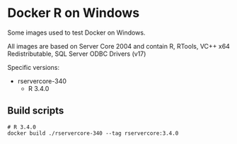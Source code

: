 # Docker R on Windows

Some images used to test Docker on Windows.

All images are based on Server Core 2004 and contain R, RTools, VC++ x64 Redistributable, SQL Server ODBC Drivers (v17)

Specific versions:

- rservercore-340
  - R 3.4.0

## Build scripts

```shell
# R 3.4.0
docker build ./rservercore-340 --tag rservercore:3.4.0
```